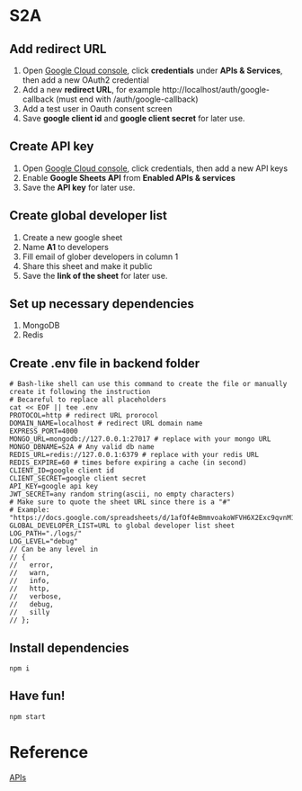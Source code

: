 # S2A

## Add redirect URL
1. Open [Google Cloud console](https://console.cloud.google.com/welcome), click **credentials** under **APIs & Services**, then add a new OAuth2 credential  
2. Add a new **redirect URL**, for example http://localhost/auth/google-callback (must end with /auth/google-callback) 
3. Add a test user in Oauth consent screen
4. Save **google client id** and **google client secret** for later use.

## Create API key
1. Open [Google Cloud console](https://console.cloud.google.com/welcome), click credentials, then add a new API keys
2. Enable **Google Sheets API** from **Enabled APIs & services**
3. Save the **API key** for later use.

## Create global developer list
1. Create a new google sheet
2. Name **A1** to developers
3. Fill email of glober developers in column 1
4. Share this sheet and make it public
5. Save the **link of the sheet** for later use.

## Set up necessary dependencies
1. MongoDB
2. Redis

## Create **.env** file in backend folder
```
# Bash-like shell can use this command to create the file or manually create it following the instruction
# Becareful to replace all placeholders
cat << EOF || tee .env
PROTOCOL=http # redirect URL prorocol
DOMAIN_NAME=localhost # redirect URL domain name
EXPRESS_PORT=4000
MONGO_URL=mongodb://127.0.0.1:27017 # replace with your mongo URL
MONGO_DBNAME=S2A # Any valid db name
REDIS_URL=redis://127.0.0.1:6379 # replace with your redis URL
REDIS_EXPIRE=60 # times before expiring a cache (in second)
CLIENT_ID=google client id
CLIENT_SECRET=google client secret
API_KEY=google api key
JWT_SECRET=any random string(ascii, no empty characters)
# Make sure to quote the sheet URL since there is a "#"
# Example: "https://docs.google.com/spreadsheets/d/1afOf4eBmmvoakoWFVH6X2Exc9qvnM14MKpxjLF2krEM/edit#gid=0"
GLOBAL_DEVELOPER_LIST=URL to global developer list sheet
LOG_PATH="./logs/"
LOG_LEVEL="debug"
// Can be any level in
// {
//   error,
//   warn,
//   info,
//   http,
//   verbose,
//   debug,
//   silly
// };
```

## Install dependencies
```
npm i
```

## Have fun!
```
npm start
```

# Reference
[APIs](./doc/api.md)
